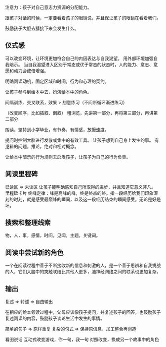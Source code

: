 注意力：孩子对自己意志力资源的分配能力。

跟孩子对话的时候，一定要看着孩子的眼镜说，并且保证孩子的眼镜在看着我们。

鼓励孩子大胆去猜接下来会发生什么。

## 仪式感
可以改变环境，让环境更加符合自己的内因表达与自我渴望。
用外部环境加强自我暗示。
当自我渴望进入区别于常态或优于常态的状态时，人的能力、意志、意愿和动力会成倍增强。

明确阅读动机，固定区域和时间，行为和心理的契约。

让孩子参与到绘本中去，扮演绘本中的角色。

间隔训练、交叉联系，效果 > 刻意练习（不间断循环渐进练习）

（改变顺序，比如插叙、倒叙）
粗浏览，先讲第一部分，再将第三部分，再讲第二部分

朗读，坚持到小学毕业，有节奏，有情感，放慢速度。

提问时控制大脑进行发散或集中的有效工具。
让孩子想到自己身上发生的事。
有逻辑的问题，推论，绝对和相对概念。


让绘本中暗示的行为规则去启发孩子，让孩子为自己的行为负责。

## 阅读里程碑
已读区 => 未读区
让孩子能明确感知自己所取得的进步，并且知道它意义非凡。
里程碑卡片
终峰定律：峰是高峰的峰，终是终点的终。指一段经历给我们印象深刻的时刻，就是感受最巅峰的瞬间，以及这一段经历结束的瞬间感受，无论是好是坏。

## 搜索和整理线索
物，人，事，感情，时间，见闻，主题，关键词。

## 阅读中尝试新的角色
一个在阅读过程中善于不断接收新的信息和刺激的人，是一个善于思辨和自我挑战的人，它们大脑中的突触联结比其他人更多，脑神经网络之间的联系也更加复杂。



## 输出
复述 => 转述 => 自由输出

在相应的绘本领读过程中，父母应该像孩子提问，并复述孩子的回答，也鼓励孩子复述阅读的内容，鼓励孩子谈论生活中发生的事情。

简单的句子 => 原样重复
复杂的句式 => 保持原信息，加工整合再创造

看图说话
互动式改变游戏，你一句，我一句
对照改变，换成另一个故事中的角色






